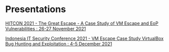 # Presentations

[HITCON 2021 - The Great Escape - A Case Study of VM Escape and EoP Vulnerabilities : 26-27 November 2021](https://github.com/star-sg/Presentations/blob/main/HITCON%202021/The%20Great%20Escape%20-%20A%20Case%20Study%20of%20VM%20Escape%20and%20EoP%20Vulnerabilities(HITCON%202021).pdf)

[Indonesia IT Security Conference 2021 - VM Escape Case Study VirtualBox Bug Hunting and Exploitation : 4-5 December 2021](https://github.com/star-sg/Presentations/blob/main/IDSECCONF%202021/VM%20Escape%20Case%20Study_%20VirtualBox%20Bug%20Hunting%20and%20Exploitation%20(IDSECCONF%202021).pdf)
